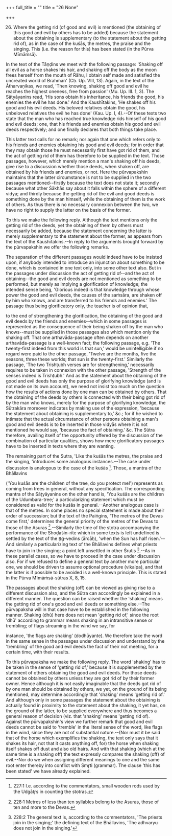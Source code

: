 +++
full_title = ""
title = "26 None"

+++


26. Where the getting rid (of good and evil) is mentioned (the obtaining of this good and evil by others has to be added) because the statement about the obtaining is supplementary (to the statement about the getting rid of), as in the case of the kuśās, the metres, the praise and the singing. This (i.e. the reason for this) has been stated (in the Pūrva Mīmāṁsā).

In the text of the Tāṇḍins we meet with the following passage: 'Shaking off all evil as a horse shakes his hair, and shaking off the body as the moon frees herself from the mouth of Rāhu, I obtain self made and satisfied the uncreated world of Brahman' (Cḥ. Up. VIII, 13). Again, in the text of the Ātharvaṇikas, we read, 'Then knowing, shaking off good and evil he reaches the highest oneness, free from passion' (Mu. Up. III. 1, 3). The Sāṭyāyanins read, 'His sons obtain his inheritance, his friends the good, his enemies the evil he has done.' And the Kaushītakins, 'He shakes off his good and his evil deeds. His beloved relatives obtain the good, his unbeloved relatives the evil he has done' (Kau. Up. I, 4).--Of these texts two state that the man who has reached true knowledge rids himself of his good and evil deeds; one, that his friends and enemies obtain his good and evil deeds respectively; and one finally declares that both things take place.

This latter text calls for no remark; nor again that one which refers only to his friends and enemies obtaining his good and evil deeds; for in order that they may obtain those he must necessarily first have got rid of them, and the act of getting rid of them has therefore to be supplied in the text. Those passages, however, which merely mention a man's shaking off his deeds, give rise to a discussion whether those deeds, when shaken off, are obtained by his friends and enemies, or not. Here the pūrvapakshin maintains that the latter circumstance is not to be supplied in the two passages mentioned--firstly because the text does not state it; secondly because what other Śākhās say about it falls within the sphere of a different vidyā; and thirdly because the getting rid of the evil and good deeds is something done by the man himself, while the obtaining of them is the work of others. As thus there is no necessary connexion between the two, we have no right to supply the latter on the basis of the former.

To this we make the following reply. Although the text mentions only the getting rid of the deeds, yet the obtaining of them by others must necessarily be added, because the statement concerning the latter is merely supplementary to the statement about the former, as appears from the text of the Kaushītakins.--In reply to the arguments brought forward by the pūrvapakshin we offer the following remarks.

The separation of the different passages would indeed have to be insisted upon, if anybody intended to introduce an injunction about something to be done, which is contained in one text only, into some other text also. But in the passages under discussion the act of getting rid of--and the act of obtaining--the good and evil deeds are not mentioned as something to be performed, but merely as implying a glorification of knowledge; the intended sense being, 'Glorious indeed is that knowledge through whose power the good and evil deeds, the causes of the saṁsāra, are shaken off by him who knows, and are transferred to his friends and enemies.' The passage thus being glorificatory only, the teacher is of opinion that,

to the end of strengthening the glorification, the obtaining of the good and evil deeds by the friends and enemies--which in some passages is represented as the consequence of their being shaken off by the man who knows--must be supplied in those passages also which mention only the shaking off. That one arthavāda-passage often depends on another arthavāda-passage is a well-known fact; the following passage, e.g. 'The twenty-first indeed from this world is that sun,' would be unintelligible if no regard were paid to the other passage, 'Twelve are the months, five the seasons, three these worlds; that sun is the twenty-first.' Similarly the passage, 'The two Trishṭubh verses are for strengthening,' necessarily requires to be taken in connexion with the other passage, 'Strength of the senses indeed is Trishṭubh.' And as the statement about the obtaining of the good and evil deeds has only the purpose of glorifying knowledge (and is not made on its own account), we need not insist too much on the question how the results of actions done by one man can be obtained by others. That the obtaining of the deeds by others is connected with their being got rid of by the man who knows, merely for the purpose of glorifying knowledge, the Sūtrakāra moreover indicates by making use of the expression, 'because the statement about obtaining is supplementary to,' &c.; for if he wished to intimate that the actual circumstance of other persons obtaining a man's good and evil deeds is to be inserted in those vidyās where it is not mentioned he would say, 'because the fact of obtaining.' &c. The Sūtra therefore, availing itself of the opportunity offered by the discussion of the combination of particular qualities, shows how mere glorificatory passages have to be inserted in texts where they are wanting.

The remaining part of the Sutra, 'Like the kuśās the metres, the praise and the singing, 'introduces some analogous instances.--The case under discussion is analogous to the case of the kuśās [^fn_147]. Those, a mantra of the Bhāllavins

[^fn_147]: 227:1 I.e. according to the commentators, small wooden rods used by the Udgātr̥s in counting the stotras.

 ('You kuśās are the children of the tree, do you protect me!') represents as coming from trees in general, without any specification. The corresponding mantra of the Sāṭyāyanins on the other hand is, 'You kuśās are the children of the Udumbara-tree;' a particularizing statement which must be considered as valid for the kuśās in general.--Another analogous case is that of the metres. In some places no special statement is made about their order of succession; but the text of the Paiṅgins, 'The metres of the Devas come first,' determines the general priority of the metres of the Devas to those of the Asuras [^fn_148].--Similarly the time of the stotra accompanying the performance of the Shoḍaśin-rite which in some texts is left undefined is settled by the text of the R̥g-vedins (ārcāḥ), 'when the Sun has half risen.'--And similarly a particularizing text of the Bhāllavins defines what priests have to join in the singing; a point left unsettled in other Śrutis [^fn_149].--As in these parallel cases, so we have to proceed in the case under discussion also. For if we refused to define a general text by another more particular one, we should be driven to assume optional procedure (vikalpa), and that the latter is if possible to be avoided is a well-known principle. This is stated in the Pūrva Mīmāṁsā-sūtras X, 8, 15.

[^fn_148]: 228:1 Metres of less than ten syllables belong to the Asuras, those of ten and more to the Devas.

[^fn_149]: 228:2 The general text is, according to the commentators, 'The priests join in the singing;' the defining text of the Bhāllavins, 'The adhvaryu does not join in the singing.'

The passages about the shaking (off) can be viewed as giving rise to a different discussion also, and the Sūtra can accordingly be explained in a different manner. The question can be raised whether the 'shaking' means the getting rid of one's good and evil deeds or something else.--The pūrvapaksha will in that case have to be established in the following manner. Shaking (dhū) here does not mean 'getting rid of,' since the root 'dhū' according to grammar means shaking in an intransitive sense or trembling; of flags streaming in the wind we say, for

instance, 'the flags are shaking' (dodhūyante). We therefore take the word in the same sense in the passages under discussion and understand by the 'trembling' of the good and evil deeds the fact of their not meeting, for a certain time, with their results.

To this pūrvapaksha we make the following reply. The word 'shaking' has to be taken in the sense of 'getting rid of,' because it is supplemented by the statement of others obtaining the good and evil deeds. For those deeds cannot be obtained by others unless they are got rid of by their former owner. Hence although it is not easily imaginable that the deeds got rid of by one man should be obtained by others, we yet, on the ground of its being mentioned, may determine accordingly that 'shaking' means 'getting rid of.' And although only in some passages the statement about the obtaining is actually found in proximity to the statement about the shaking, it yet has, on the ground of the latter, to be supplied everywhere and thus becomes a general reason of decision (viz. that 'shaking' means 'getting rid of). Against the pūrvapakshin's view we further remark that good and evil deeds cannot be said to 'tremble' in the literal sense of the word, like flags in the wind, since they are not of substantial nature.--(Nor must it be said that of the horse which exemplifies the shaking, the text only says that it shakes its hair, not that it casts anything off, for) the horse when shaking itself shakes off dust and also old hairs. And with that shaking (which at the same time is a shaking off) the text expressly compares the shaking (off) of evil.--Nor do we when assigning different meanings to one and the same root enter thereby into conflict with Smr̥ti (grammar). The clause 'this has been stated' we have already explained.

